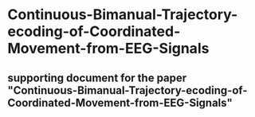 # Continuous-Bimanual-Trajectory-ecoding-of-Coordinated-Movement-from-EEG-Signals
## supporting document for the paper "Continuous-Bimanual-Trajectory-ecoding-of-Coordinated-Movement-from-EEG-Signals"

